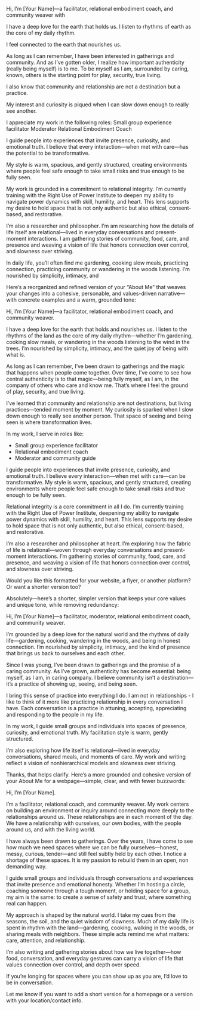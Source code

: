   

Hi, I’m [Your Name]—a facilitator, relational embodiment coach, and community weaver with 

I have a deep love for the earth that holds us. 
I listen to rhythms of earth as the core of my daily rhythm. 

I feel connected to the earth that nourishes us. 

As long as I can remember, I have been interested in gatherings and community. And as I’ve gotten older, I realize how important authenticity (really being myself) is to me. To be myself as I am, surrounded by caring, known, others is the starting point for play, security, true living. 

I also know that community and relationship are not a destination but a practice. 

My interest and curiosity is piqued when I can slow down enough to really see another. 

I appreciate my work in the following roles:
Small group experience facilitator 
Moderator
Relational Embodiment Coach
  

I guide people into experiences that invite presence, curiosity, and emotional truth. I believe that every interaction—when met with care—has the potential to be transformative. 

My style is warm, spacious, and gently structured, creating environments where people feel safe enough to take small risks and true enough to be fully seen.

  

My work is grounded in a commitment to relational integrity. I’m currently training with the Right Use of Power Institute to deepen my ability to navigate power dynamics with skill, humility, and heart. This lens supports my desire to hold space that is not only authentic but also ethical, consent-based, and restorative.

  

I’m also a researcher and philosopher. I’m am researching how the details of life itself are relational—lived in everyday conversations and present-moment interactions. I am gathering stories of community, food, care, and presence and weaving a vision of life that honors connection over control, and slowness over striving.

  

In daily life, you’ll often find me gardening, cooking slow meals, practicing connection, practicing community or wandering in the woods listening. I’m nourished by simplicity, intimacy, and 

Here’s a reorganized and refined version of your “About Me” that weaves your changes into a cohesive, personable, and values-driven narrative—with concrete examples and a warm, grounded tone:

  

  

  

Hi, I’m [Your Name]—a facilitator, relational embodiment coach, and community weaver.

  

I have a deep love for the earth that holds and nourishes us. I listen to the rhythms of the land as the core of my daily rhythm—whether I’m gardening, cooking slow meals, or wandering in the woods listening to the wind in the trees. I’m nourished by simplicity, intimacy, and the quiet joy of being with what is.

  

As long as I can remember, I’ve been drawn to gatherings and the magic that happens when people come together. Over time, I’ve come to see how central authenticity is to that magic—being fully myself, as I am, in the company of others who care and know me. That’s where I feel the ground of play, security, and true living.

  

I’ve learned that community and relationship are not destinations, but living practices—tended moment by moment. My curiosity is sparked when I slow down enough to really see another person. That space of seeing and being seen is where transformation lives.

  

In my work, I serve in roles like:

  

- Small group experience facilitator
- Relational embodiment coach
- Moderator and community guide

  

  

I guide people into experiences that invite presence, curiosity, and emotional truth. I believe every interaction—when met with care—can be transformative. My style is warm, spacious, and gently structured, creating environments where people feel safe enough to take small risks and true enough to be fully seen.

  

Relational integrity is a core commitment in all I do. I’m currently training with the Right Use of Power Institute, deepening my ability to navigate power dynamics with skill, humility, and heart. This lens supports my desire to hold space that is not only authentic, but also ethical, consent-based, and restorative.

  

I’m also a researcher and philosopher at heart. I’m exploring how the fabric of life is relational—woven through everyday conversations and present-moment interactions. I’m gathering stories of community, food, care, and presence, and weaving a vision of life that honors connection over control, and slowness over striving.
  

Would you like this formatted for your website, a flyer, or another platform? Or want a shorter version too?

Absolutely—here’s a shorter, simpler version that keeps your core values and unique tone, while removing redundancy:

  

  

  

Hi, I’m [Your Name]—a facilitator, moderator, relational embodiment coach, and community weaver.

I’m grounded by a deep love for the natural world and the rhythms of daily life—gardening, cooking, wandering in the woods, and being in honest connection. I’m nourished by simplicity, intimacy, and the kind of presence that brings us back to ourselves and each other.

Since I was young, I’ve been drawn to gatherings and the promise of a caring community. As I’ve grown, authenticity has become essential: being myself, as I am, in caring company. I believe community isn’t a destination—it’s a practice of showing up, seeing, and being seen.

I bring this sense of practice into everything I do. I am not in relationships - I like to think of it more like practicing relationship in every conversation I have. Each conversation is a practice in attuning, accepting, appreciating and responding to the people in my life. 

  
In my work, I guide small groups and individuals into spaces of presence, curiosity, and emotional truth. My facilitation style is warm, gently structured.

  
I’m also exploring how life itself is relational—lived in everyday conversations, shared meals, and moments of care. My work and writing reflect a vision of nonhierarchical models and slowness over striving.

  

  

Thanks, that helps clarify. Here’s a more grounded and cohesive version of your About Me for a webpage—simple, clear, and with fewer buzzwords:

  

  

  

Hi, I’m [Your Name].

I’m a facilitator, relational coach, and community weaver. My work centers on building an environment or inquiry around connecting more deeply to the relationships around us. These relationships are in each moment of the day. We have a relationship with ourselves, our own bodies, with the people around us, and with the living world.

I have always been drawn to gatherings. Over the years, I have come to see how much we need spaces where we can be fully ourselves—honest, messy, curious, tender—and still feel subtly held by each other. I notice a shortage of these spaces. It is my passion to rebuild them in an open, non demanding way. 

  

I guide small groups and individuals through conversations and experiences that invite presence and emotional honesty. Whether I’m hosting a circle, coaching someone through a tough moment, or holding space for a group, my aim is the same: to create a sense of safety and trust, where something real can happen.

  

My approach is shaped by the natural world. I take my cues from the seasons, the soil, and the quiet wisdom of slowness. Much of my daily life is spent in rhythm with the land—gardening, cooking, walking in the woods, or sharing meals with neighbors. These simple acts remind me what matters: care, attention, and relationship.

  

I’m also writing and gathering stories about how we live together—how food, conversation, and everyday gestures can carry a vision of life that values connection over control, and depth over speed.

  

If you’re longing for spaces where you can show up as you are, I’d love to be in conversation.

  

  

  

Let me know if you want to add a short version for a homepage or a version with your location/contact info.